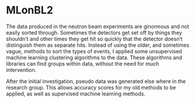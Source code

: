 # MLonBL2

The data produced in the neutron beam experiments are ginormous and not easily sorted through. Sometimes the detectors get set off by things they shouldn’t and other times they get hit so quickly that the detector doesn’t distinguish them as separate hits. Instead of using the older, and sometimes vague, methods to sort the types of events, I applied some unsupervised machine learning clustering algorithms to the data. These algorithms and libraries can find groups within data, without the need for much intervention.

After the initial investigation, pseudo data was generated else where in the research group. This allows accuracy scores for my old methods to be applied, as well as supervised machine learning methods.
